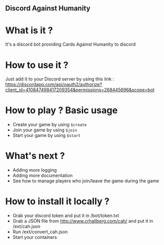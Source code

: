 ## Discord Against Humanity

# What is it ?
It's a discord bot providing Cards Against Humanity to discord

# How to use it ?
Just add it to your Discord server by using this link :
https://discordapp.com/api/oauth2/authorize?client_id=410847498417209354&permissions=268445696&scope=bot

# How to play ? Basic usage
* Create your game by using `$create`
* Join your game by using `$join`
* Start your game by using `$start`

# What's next ?
* Adding more logging
* Adding more documentation
* See how to manage players who join/leave the game during the game

# How to install it locally ?
* Grab your discord token and put it in /bot/token.txt
* Grab a JSON file from http://www.crhallberg.com/cah/ and put it in /ext/cah.json
* Run /ext/convert_cah.json
* Start your containers